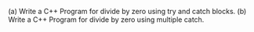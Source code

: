 (a) Write a C++ Program for divide by zero using try and catch blocks. (b) Write a C++ Program for divide by zero using multiple catch.
